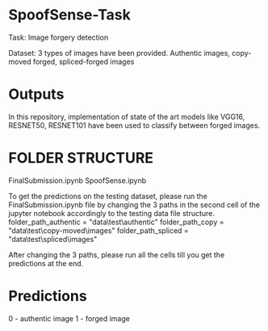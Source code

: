 # SpoofSense-Task

Task: Image forgery detection

Dataset: 3 types of images have been provided. Authentic images, copy-moved forged, spliced-forged images

# Outputs

In this repository, implementation of state of the art models like VGG16, RESNET50, RESNET101 have been used to classify between forged images.

# FOLDER STRUCTURE
FinalSubmission.ipynb
SpoofSense.ipynb


To get the predictions on the testing dataset, please run the FinalSubmission.ipynb file by changing the 3 paths in the second cell of the jupyter notebook accordingly to the testing data file structure.
folder_path_authentic = "data\\test\\authentic"
folder_path_copy = "data\\test\\copy-moved\\images"
folder_path_spliced = "data\\test\\spliced\\images"

After changing the 3 paths, please run all the cells till you get the predictions at the end.

# Predictions 
0 - authentic image
1 - forged image 
